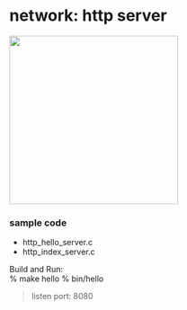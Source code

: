 network: http server
===============

<img src="https://raw.githubusercontent.com/ohwada/MAC_cpp_Samples/master/network/screenshot/http_index_server.png" width="300" />

### sample code
- http_hello_server.c
- http_index_server.c

Build and Run:  
% make hello
% bin/hello
> listen port: 8080


